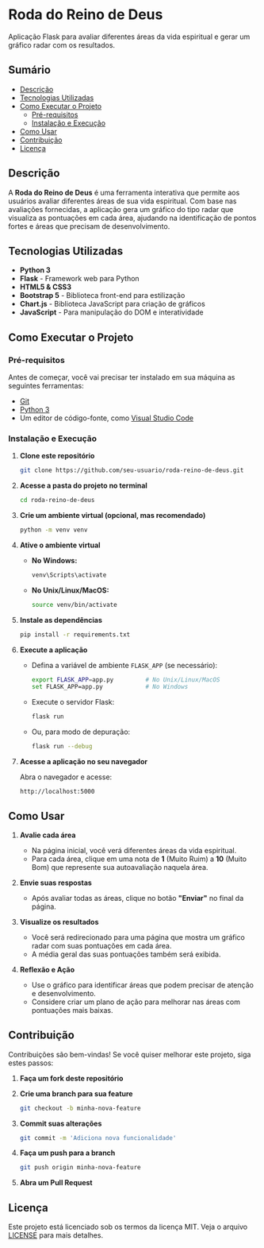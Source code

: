 # Roda do Reino de Deus

Aplicação Flask para avaliar diferentes áreas da vida espiritual e gerar um gráfico radar com os resultados.

## Sumário

- [Descrição](#descrição)
- [Tecnologias Utilizadas](#tecnologias-utilizadas)
- [Como Executar o Projeto](#como-executar-o-projeto)
  - [Pré-requisitos](#pré-requisitos)
  - [Instalação e Execução](#instalação-e-execução)
- [Como Usar](#como-usar)
- [Contribuição](#contribuição)
- [Licença](#licença)

## Descrição

A **Roda do Reino de Deus** é uma ferramenta interativa que permite aos usuários avaliar diferentes áreas de sua vida espiritual. Com base nas avaliações fornecidas, a aplicação gera um gráfico do tipo radar que visualiza as pontuações em cada área, ajudando na identificação de pontos fortes e áreas que precisam de desenvolvimento.

## Tecnologias Utilizadas

- **Python 3**
- **Flask** - Framework web para Python
- **HTML5 & CSS3**
- **Bootstrap 5** - Biblioteca front-end para estilização
- **Chart.js** - Biblioteca JavaScript para criação de gráficos
- **JavaScript** - Para manipulação do DOM e interatividade

## Como Executar o Projeto

### Pré-requisitos

Antes de começar, você vai precisar ter instalado em sua máquina as seguintes ferramentas:

- [Git](https://git-scm.com)
- [Python 3](https://www.python.org/downloads/)
- Um editor de código-fonte, como [Visual Studio Code](https://code.visualstudio.com/)

### Instalação e Execução

1. **Clone este repositório**

   ```bash
   git clone https://github.com/seu-usuario/roda-reino-de-deus.git
   ```

2. **Acesse a pasta do projeto no terminal**

   ```bash
   cd roda-reino-de-deus
   ```

3. **Crie um ambiente virtual (opcional, mas recomendado)**

   ```bash
   python -m venv venv
   ```

4. **Ative o ambiente virtual**

   - **No Windows:**

     ```bash
     venv\Scripts\activate
     ```

   - **No Unix/Linux/MacOS:**

     ```bash
     source venv/bin/activate
     ```

5. **Instale as dependências**

   ```bash
   pip install -r requirements.txt
   ```

6. **Execute a aplicação**

   - Defina a variável de ambiente `FLASK_APP` (se necessário):

     ```bash
     export FLASK_APP=app.py         # No Unix/Linux/MacOS
     set FLASK_APP=app.py            # No Windows
     ```

   - Execute o servidor Flask:

     ```bash
     flask run
     ```

   - Ou, para modo de depuração:

     ```bash
     flask run --debug
     ```

7. **Acesse a aplicação no seu navegador**

   Abra o navegador e acesse:

   ```
   http://localhost:5000
   ```

## Como Usar

1. **Avalie cada área**

   - Na página inicial, você verá diferentes áreas da vida espiritual.
   - Para cada área, clique em uma nota de **1** (Muito Ruim) a **10** (Muito Bom) que represente sua autoavaliação naquela área.

2. **Envie suas respostas**

   - Após avaliar todas as áreas, clique no botão **"Enviar"** no final da página.

3. **Visualize os resultados**

   - Você será redirecionado para uma página que mostra um gráfico radar com suas pontuações em cada área.
   - A média geral das suas pontuações também será exibida.

4. **Reflexão e Ação**

   - Use o gráfico para identificar áreas que podem precisar de atenção e desenvolvimento.
   - Considere criar um plano de ação para melhorar nas áreas com pontuações mais baixas.

## Contribuição

Contribuições são bem-vindas! Se você quiser melhorar este projeto, siga estes passos:

1. **Faça um fork deste repositório**

2. **Crie uma branch para sua feature**

   ```bash
   git checkout -b minha-nova-feature
   ```

3. **Commit suas alterações**

   ```bash
   git commit -m 'Adiciona nova funcionalidade'
   ```

4. **Faça um push para a branch**

   ```bash
   git push origin minha-nova-feature
   ```

5. **Abra um Pull Request**

## Licença

Este projeto está licenciado sob os termos da licença MIT. Veja o arquivo [LICENSE](LICENSE) para mais detalhes.
